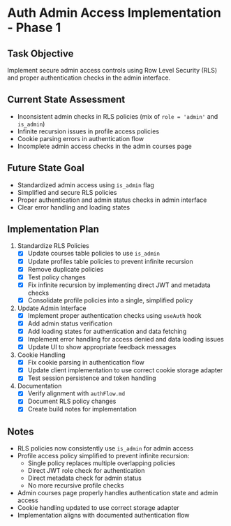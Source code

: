 # Auth Admin Access Implementation - Phase 1

## Task Objective
Implement secure admin access controls using Row Level Security (RLS) and proper authentication checks in the admin interface.

## Current State Assessment
- Inconsistent admin checks in RLS policies (mix of `role = 'admin'` and `is_admin`)
- Infinite recursion issues in profile access policies
- Cookie parsing errors in authentication flow
- Incomplete admin access checks in the admin courses page

## Future State Goal
- Standardized admin access using `is_admin` flag
- Simplified and secure RLS policies
- Proper authentication and admin status checks in admin interface
- Clear error handling and loading states

## Implementation Plan

1. Standardize RLS Policies
   - [x] Update courses table policies to use `is_admin`
   - [x] Update profiles table policies to prevent infinite recursion
   - [x] Remove duplicate policies
   - [x] Test policy changes
   - [x] Fix infinite recursion by implementing direct JWT and metadata checks
   - [x] Consolidate profile policies into a single, simplified policy

2. Update Admin Interface
   - [x] Implement proper authentication checks using `useAuth` hook
   - [x] Add admin status verification
   - [x] Add loading states for authentication and data fetching
   - [x] Implement error handling for access denied and data loading issues
   - [x] Update UI to show appropriate feedback messages

3. Cookie Handling
   - [x] Fix cookie parsing in authentication flow
   - [x] Update client implementation to use correct cookie storage adapter
   - [x] Test session persistence and token handling

4. Documentation
   - [x] Verify alignment with `authFlow.md`
   - [x] Document RLS policy changes
   - [x] Create build notes for implementation

## Notes
- RLS policies now consistently use `is_admin` for admin access
- Profile access policy simplified to prevent infinite recursion:
  - Single policy replaces multiple overlapping policies
  - Direct JWT role check for authentication
  - Direct metadata check for admin status
  - No more recursive profile checks
- Admin courses page properly handles authentication state and admin access
- Cookie handling updated to use correct storage adapter
- Implementation aligns with documented authentication flow 